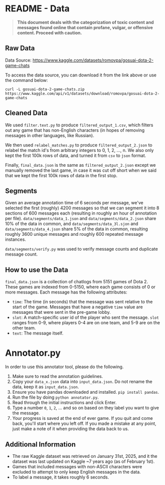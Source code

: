 # README - Data

> **This document deals with the categorization of toxic content and messages found online that contain profane, vulgar, or offensive content. Proceed with caution.**

## Raw Data

Data Source: <https://www.kaggle.com/datasets/romovpa/gosuai-dota-2-game-chats> 

To access the data source, you can download it from the link above or use the command below:

`curl -L gosuai-dota-2-game-chats.zip https://www.kaggle.com/api/v1/datasets/download/romovpa/gosuai-dota-2-game-chats`

## Cleaned Data

We used `filter.text.py` to produce `filtered_output_1.csv`, which filters out any game that has non-English characters (in hopes of removing messages in other languages, like Russian).

We then used `relabel_matches.py` to produce `filtered_output_2.json` to relabel the match id's from arbitrary integers to 0, 1, 2, ..., n. We also only kept the first 100k rows of data, and turned it from `csv` to `json` format.

Finally, `final_data.json` is the same as `filtered_output_2.json` except we manually removed the last game, in case it was cut off short when we said that we kept the first 100k rows of data in the first stop.

## Segments

Given an average annotation time of 6 seconds per message, we've selected the first (roughly) 4200 messages so that we can segment it into 8 sections of 600 messages each (resulting in roughly an hour of annotation per file). `data/segments/data_1.json` and `data/segments/data_2.json` share 10% of the data in common, and `data/segments/data_3l.sjon` and `data/segments/data_4.json` share 5% of the data in common, resulting roughly 3600 unique messages and roughly 600 repeated message instances.

`data/segments/verify.py` was used to verify message counts and duplicate message count.

## How to use the Data

`final_data.json` is a collection of chatlogs from 5151 games of Dota 2. These games are indexed from 0-5150, where each game consists of 0 or more messages. Each message has the following attributes:

- `time`: The time (in seconds) that the message was sent relative to the start of the game. Messages that have a negative `time` value are messages that were sent in the pre-game lobby.
- `slot`: A match-specific user id of the player who sent the message. `slot` ranges from 0-9, where players 0-4 are on one team, and 5-9 are on the other team.
- `text`: The message itself.

# Annotator.py

In order to use this annotator tool, please do the following.

1) Make sure to read the annotation guidelines.
2) Copy your `data_x.json` data into `input_data.json`. Do not rename the data, keep it as `input_data.json`.
3) Ensure you have pandas downloaded and installed. `pip install pandas`.
4) Run the file by doing `python annotator.py`.
5) Read through the initial instructions and click Enter.
6) Type a number `0`, `1`, `2`, ... and so on based on they label you want to give the message.
7) Your progress is saved at the end of ever game. If you quit and come back, you'll start where you left off. If you made a mistake at any point, just make a note of it when providing the data back to us.

## Additional Information

- The raw Kaggle dataset was retrieved on January 31st, 2025, and it the dataset was last updated on Kaggle ~7 years ago (as of February 1st).
- Games that included messages with non-ASCII characters were excluded to attempt to only keep English messages in the data.
- To label a message, it takes roughly 6 seconds.